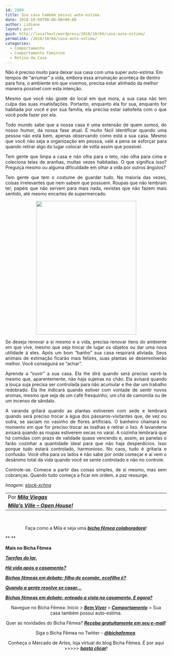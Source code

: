 ```yaml
---
id: 2889
title: Sua casa também possui auto-estima.
date: 2010-10-04T00:00:00+00:00
author: Lidiane
layout: post
guid: http://localhost/wordpress/2010/10/04/casa-auto-estima/
permalink: /2010/10/04/casa-auto-estima/
categories:
  - Comportamento
  - Comportamento Feminino
  - Rotina da Casa
---
```

Não é preciso muito para deixar sua casa com uma super auto-estima. Em tempos de “arrumar” a vida, embora essa arrumação aconteça de dentro para fora, o ambiente em que vivemos, precisa estar alinhado da melhor maneira possível com esta intenção.

<p style="text-align: justify;">
  Mesmo que você não goste do local em que mora, a sua casa não tem culpa das suas insatisfações. Portanto, enquanto ela for sua, enquanto for habitada por você e por sua família, ela precisa estar satisfeita com o que você pode fazer por ela.
</p>

<!--more-->

<p style="text-align: justify;">
  Todo mundo sabe que a nossa casa é uma extensão de quem somos, do nosso humor, da nossa fase atual. É muito fácil identificar quando uma pessoa não está bem, apenas observando como está a sua casa. Mesmo que você não seja a organização em pessoa, vale a pena se esforçar para quando retirar algo do lugar colocar de volta assim que possível.
</p>

<p style="text-align: justify;">
  Tem gente que limpa a casa e não olha para o teto, não olha para cima e coleciona teias de aranhas, muitas vezes habitadas. O que significa isso? Preguiça mesmo ou alguma dificuldade em olhar a vida por outros ângulos?
</p>

<p style="text-align: justify;">
  Tem gente que tem o costume de guardar tudo. Na maioria das vezes, coisas irrelevantes que nem sabem que possuem. Roupas que não lembram ter, papéis que não servem para mais nada, revistas que não fazem mais sentido, até mesmo encartes de supermercado.
</p>

<p style="text-align: center;">
  <a href="http://www.trololodemulher.com.br/blog/wp-content/uploads/2010/10/casa-auto-estima.jpg"><img class="alignnone size-full wp-image-5287" title="casa auto-estima" src="http://www.trololodemulher.com.br/blog/wp-content/uploads/2010/10/casa-auto-estima.jpg" alt="" width="313" height="417" /></a>
</p>

<p style="text-align: justify;">
  Se deseja renovar a si mesmo e a vida, precisa renovar itens do ambiente em que vive, mesmo que seja trocar de lugar os objetos ou dar uma nova utilidade à eles. Após um bom “banho” sua casa respirará aliviada. Seus animais de estimação ficarão mais felizes, suas plantas se desenvolverão melhor. Você conseguirá se “achar”.
</p>

<p style="text-align: justify;">
  Aprenda a “ouvir” a sua casa. Ela lhe dirá quando será preciso varrê-la mesmo que, aparentemente, não haja sujeiras no chão. Ela avisará quando a louça suja precisa ser controlada para não acumular e lhe dar um trabalho redobrado. Ela lhe indicará quando estiver com vontade de sentir novos aromas, mesmo que seja de um café fresquinho, um chá de camomila ou de um incenso de sândalo.
</p>

<p style="text-align: justify;">
  A varanda gritará quando as plantas estiverem com sede e lembrará quando será preciso trocar a água dos pássaros-visitantes que, de vez ou outra, se saciam no vasinho de flores artificiais. O banheiro chamará no momento em que for preciso trocar as toalhas e retirar o lixo. A lavanderia avisará quando as roupas estiverem secas no varal. A cozinha lembrará que há comidas com prazo de validade quase vencendo e, assim, as panelas o farão cozinhar a quantidade ideal para que não haja desperdícios. Isso porque tudo estará controlado, harmonioso. No caos, tudo é gritaria e confusão. Você olha para os lados e não sabe por onde começar e aí vem o desânimo total da vida quando você se sente controlado e não no controle.
</p>

<p style="text-align: justify;">
  Controle-se. Comece a partir das coisas simples, de si mesmo, mas sem cobranças. Quando tudo começa a ficar em ordem, a paz ressurge.
</p>

_Imagem:_ <a href="http://www.sxc.hu/" target="_blank"><em>stock-xchng</em></a>

<table border="0" cellspacing="0" cellpadding="0" width="600">
  <tr>
    <td width="600" valign="top">
      Por <strong><em><a href="http://www.trololodemulher.com.br/category/bicha-femea-colaboradora/mila-viegas/">Mila Viegas</a></em></strong>
    </td>
  </tr>
  
  <tr>
    <td width="600" valign="top">
      <strong><em><a href="http://milasville.blogspot.com/" target="_blank">Mila’s Ville – Open House!</a></em></strong>
    </td>
  </tr>
</table>

 

<p style="text-align: center;">
  Faça como a Mila e seja uma <a href="http://www.trololodemulher.com.br/colabore/"><strong><em>bicha fêmea colaboradora</em></strong></a>!
</p>

** **

**Mais no Bicha Fêmea**

**_<a href="http://www.trololodemulher.com.br/2010/09/29/tarefas-do-lar/" target="_self">Tarefas do lar.</a>_**

**_[Há vida após o casamento?](http://www.trololodemulher.com.br/2010/06/30/casamento-2/)_**

**_[Bichas fêmeas em debate: filho de ecomãe, ecofilho é?](http://www.trololodemulher.com.br/2010/05/19/educacao-ecologica-criancas/)_**

**_[Quando a gente resolve se casar…](http://www.trololodemulher.com.br/2010/05/14/casamento/)_**

**_[Bichas fêmeas em debate: enteado a vista no casamento. E agora?](http://www.trololodemulher.com.br/2010/05/12/enteado-casamento/)_**

<p style="text-align: center;">
  Navegue no Bicha Fêmea: Início > <a href="http://www.trololodemulher.com.br/bem-viver/"><strong><em>Bem Viver</em></strong></a><strong><em> </em></strong>><strong><em> </em></strong><a href="http://www.trololodemulher.com.br/category/da-mente/comportamento/"><strong><em>Comportamento</em></strong></a> > Sua casa também possui auto-estima.
</p>

<p style="text-align: center;">
  Quer as novidades do Bicha Fêmea? <a href="http://feedburner.google.com/fb/a/mailverify?uri=blogbichafemea&loc=pt_BR"><strong><em>Receba gratuitamente em seu e-mail</em></strong></a>!
</p>

<p style="text-align: center;">
  Siga o Bicha Fêmea no Twitter – <a href="http://twitter.com/bichafemea"><strong><em>@bichafemea</em></strong></a>.
</p>

<p style="text-align: center;">
  Conheça o Mercado de Artes, loja virtual do blog Bicha Fêmea. É por aqui >>>>> <a href="http://www.trololodemulher.com.br/loja/"><strong><em>basta clicar</em></strong></a>!
</p>